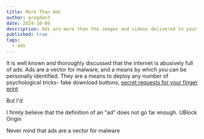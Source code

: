 ```yaml
---
title: More Than Ads
author: gregdan3
date: 2024-10-09
description: Ads are more than the images and videos delivered to your eyes.
published: true
tags:
  - ads
---
```


It is well known and thoroughly discussed that the internet is abusively full of
ads. Ads are a vector for malware, and a means by which you can be personally
identified. They are a means to deploy any number of psychological tricks- fake
download buttons,
[secret requests for your finger print](https://www.reddit.com/r/Scams/comments/f1aapv/)

But I'd

I firmly believe that the definition of an "ad" does not go far enough. UBlock
Origin

Never mind that ads are a vector for malware
